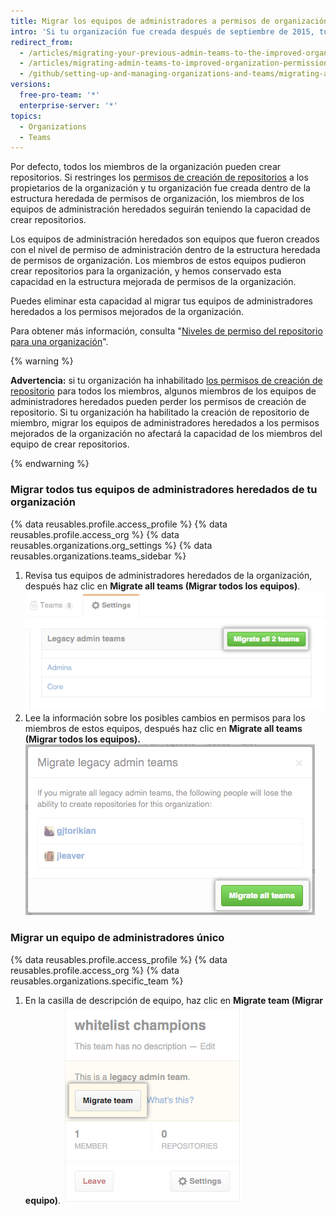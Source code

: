 ```yaml
---
title: Migrar los equipos de administradores a permisos de organización mejorados
intro: 'Si tu organización fue creada después de septiembre de 2015, tu organización ha mejorado los permisos de la organización por defecto. Las organizaciones creadas antes de septiembre de 2015 pueden necesitar migrar a los antiguos equipos de propietarios y administradores al modelo mejorado de permisos. Los miembros de los equipos de administradores heredados conservan de forma automática la capacidad para crear repositorios hasta que esos equipos sean migrados al modelo mejorado de permisos de la organización.'
redirect_from:
  - /articles/migrating-your-previous-admin-teams-to-the-improved-organization-permissions/
  - /articles/migrating-admin-teams-to-improved-organization-permissions
  - /github/setting-up-and-managing-organizations-and-teams/migrating-admin-teams-to-improved-organization-permissions
versions:
  free-pro-team: '*'
  enterprise-server: '*'
topics:
  - Organizations
  - Teams
---
```


Por defecto, todos los miembros de la organización pueden crear repositorios. Si restringes los [permisos de creación de repositorios](/articles/restricting-repository-creation-in-your-organization) a los propietarios de la organización y tu organización fue creada dentro de la estructura heredada de permisos de organización, los miembros de los equipos de administración heredados seguirán teniendo la capacidad de crear repositorios.

Los equipos de administración heredados son equipos que fueron creados con el nivel de permiso de administración dentro de la estructura heredada de permisos de organización. Los miembros de estos equipos pudieron crear repositorios para la organización, y hemos conservado esta capacidad en la estructura mejorada de permisos de la organización.

Puedes eliminar esta capacidad al migrar tus equipos de administradores heredados a los permisos mejorados de la organización.

Para obtener más información, consulta "[Niveles de permiso del repositorio para una organización](/articles/permission-levels-for-an-organization)".

{% warning %}

**Advertencia:** si tu organización ha inhabilitado [los permisos de creación de repositorio](/articles/restricting-repository-creation-in-your-organization) para todos los miembros, algunos miembros de los equipos de administradores heredados pueden perder los permisos de creación de repositorio. Si tu organización ha habilitado la creación de repositorio de miembro, migrar los equipos de administradores heredados a los permisos mejorados de la organización no afectará la capacidad de los miembros del equipo de crear repositorios.

{% endwarning %}

### Migrar todos tus equipos de administradores heredados de tu organización

{% data reusables.profile.access_profile %}
{% data reusables.profile.access_org %}
{% data reusables.organizations.org_settings %}
{% data reusables.organizations.teams_sidebar %}
1. Revisa tus equipos de administradores heredados de la organización, después haz clic en **Migrate all teams (Migrar todos los equipos)**. ![Botón Migrar todos los equipos](/assets/images/help/teams/migrate-all-legacy-admin-teams.png)
1. Lee la información sobre los posibles cambios en permisos para los miembros de estos equipos, después haz clic en **Migrate all teams (Migrar todos los equipos).** ![Botón Confirmar migración](/assets/images/help/teams/confirm-migrate-all-legacy-admin-teams.png)

### Migrar un equipo de administradores único

{% data reusables.profile.access_profile %}
{% data reusables.profile.access_org %}
{% data reusables.organizations.specific_team %}
1. En la casilla de descripción de equipo, haz clic en **Migrate team (Migrar equipo)**. ![Botón Migrar equipo](/assets/images/help/teams/migrate-a-legacy-admin-team.png)
